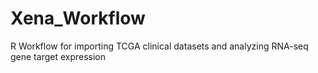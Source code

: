 # Xena_Workflow
R Workflow for importing TCGA clinical datasets and analyzing RNA-seq gene target expression
